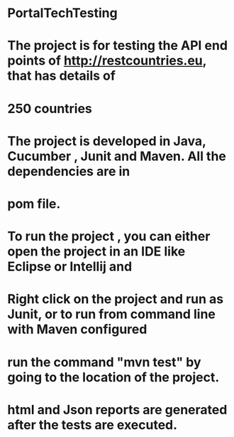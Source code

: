 # PortalTechTesting

# The project is for testing the API end points of http://restcountries.eu, that has details of 
# 250 countries

# The project is developed in Java, Cucumber , Junit and Maven. All the dependencies are in 
# pom file.

# To run the project , you can either open the project in an IDE like Eclipse or Intellij and 
# Right click on the project and run as Junit, or to run from command line with Maven configured
# run the command "mvn test" by going to the location of the project.

# html and Json reports are generated after the tests are executed.
